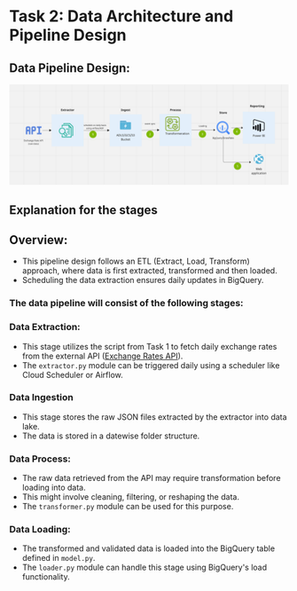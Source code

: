 # Task 2: Data Architecture and Pipeline Design

## Data Pipeline Design:
![Pipeline Diagram](flow.png)

## Explanation for the stages

## Overview:
- This pipeline design follows an ETL (Extract, Load, Transform) approach, where data is first extracted, transformed and then loaded.
- Scheduling the data extraction ensures daily updates in BigQuery.

### The data pipeline will consist of the following stages:

### Data Extraction:

- This stage utilizes the script from Task 1 to fetch daily exchange rates from the external API ([Exchange Rates API](https://exchangeratesapi.io/)).
- The `extractor.py` module can be triggered daily using a scheduler like Cloud Scheduler or Airflow.
### Data Ingestion
- This stage stores the raw JSON files extracted by the extractor into data lake.
- The data is stored in a datewise folder structure.

### Data Process:
- The raw data retrieved from the API may require transformation before loading into data.
- This might involve cleaning, filtering, or reshaping the data.
- The `transformer.py` module can be used for this purpose.

### Data Loading:

- The transformed and validated data is loaded into the BigQuery table defined in `model.py`.
- The `loader.py` module can handle this stage using BigQuery's load functionality.

